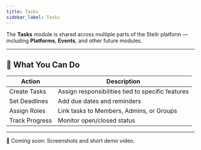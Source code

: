 ```yaml
---
title: Tasks
sidebar_label: Tasks
---
```


The **Tasks** module is shared across multiple parts of the Stellr platform — including **Platforms**, **Events**, and other future modules.

---

## 🔹 What You Can Do

| Action        | Description |
|---------------|-------------|
| Create Tasks  | Assign responsibilities tied to specific features |
| Set Deadlines | Add due dates and reminders                     |
| Assign Roles  | Link tasks to Members, Admins, or Groups        |
| Track Progress| Monitor open/closed status                      |

---


📸 Coming soon: Screenshots and short demo video.
